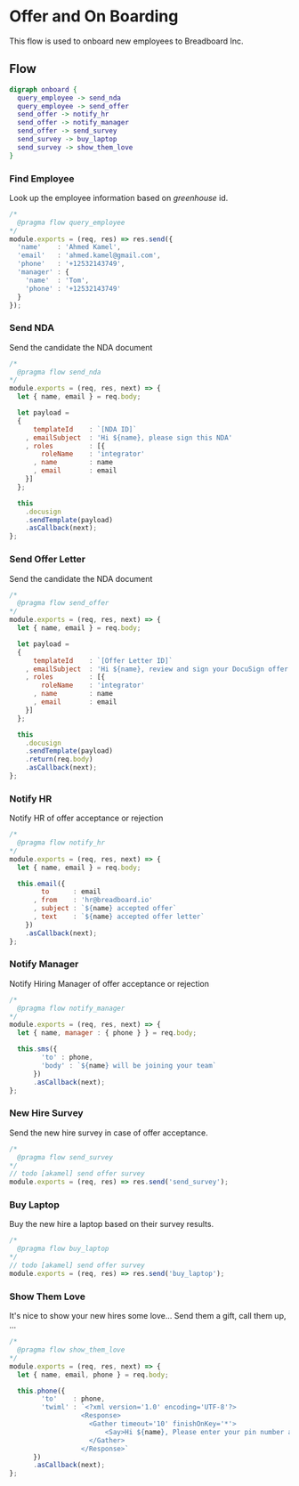 # Offer and On Boarding

This flow is used to onboard new employees to Breadboard Inc.

## Flow

```dot
digraph onboard {
  query_employee -> send_nda
  query_employee -> send_offer
  send_offer -> notify_hr
  send_offer -> notify_manager
  send_offer -> send_survey
  send_survey -> buy_laptop
  send_survey -> show_them_love
}
```

### Find Employee

Look up the employee information based on _greenhouse_ id.

```javascript
/*
  @pragma flow query_employee
*/
module.exports = (req, res) => res.send({
  'name'    : 'Ahmed Kamel',
  'email'   : 'ahmed.kamel@gmail.com',
  'phone'   : '+12532143749',
  'manager' : {
    'name'  : 'Tom',
    'phone' : '+12532143749'
  }
});
```

### Send NDA

Send the candidate the NDA document

```javascript
/*
  @pragma flow send_nda
*/
module.exports = (req, res, next) => {
  let { name, email } = req.body;

  let payload =
  {
      templateId    : `[NDA ID]`
    , emailSubject  : 'Hi ${name}, please sign this NDA'
    , roles         : [{
        roleName    : 'integrator'
      , name        : name
      , email       : email
    }]
  };

  this
    .docusign
    .sendTemplate(payload)
    .asCallback(next);
};
```

### Send Offer Letter

Send the candidate the NDA document

```javascript
/*
  @pragma flow send_offer
*/
module.exports = (req, res, next) => {
  let { name, email } = req.body;

  let payload =
  {
      templateId    : `[Offer Letter ID]`
    , emailSubject  : 'Hi ${name}, review and sign your DocuSign offer letter'
    , roles         : [{
        roleName    : 'integrator'
      , name        : name
      , email       : email
    }]
  };

  this
    .docusign
    .sendTemplate(payload)
    .return(req.body)
    .asCallback(next);
};
```

### Notify HR

Notify HR of offer acceptance or rejection

```javascript
/*
  @pragma flow notify_hr
*/
module.exports = (req, res, next) => {
  let { name, email } = req.body;

  this.email({
        to      : email
      , from    : 'hr@breadboard.io'
      , subject : `${name} accepted offer`
      , text    : `${name} accepted offer letter`
    })
    .asCallback(next);
};
```

### Notify Manager

Notify Hiring Manager of offer acceptance or rejection

```javascript
/*
  @pragma flow notify_manager
*/
module.exports = (req, res, next) => {
  let { name, manager : { phone } } = req.body;

  this.sms({
        'to' : phone,
        'body' : `${name} will be joining your team`
      })
      .asCallback(next);
};
```

### New Hire Survey

Send the new hire survey in case of offer acceptance.

```javascript
/*
  @pragma flow send_survey
*/
// todo [akamel] send offer survey
module.exports = (req, res) => res.send('send_survey');
```

### Buy Laptop

Buy the new hire a laptop based on their survey results.

```javascript
/*
  @pragma flow buy_laptop
*/
// todo [akamel] send offer survey
module.exports = (req, res) => res.send('buy_laptop');
```

### Show Them Love

It's nice to show your new hires some love... Send them a gift, call them up, ...

```javascript
/*
  @pragma flow show_them_love
*/
module.exports = (req, res, next) => {
  let { name, email, phone } = req.body;

  this.phone({
        'to'    : phone,
        'twiml' : `<?xml version='1.0' encoding='UTF-8'?>
                  <Response>
                  	<Gather timeout='10' finishOnKey='*'>
                  		<Say>Hi ${name}, Please enter your pin number and then press star.</Say>
                  	</Gather>
                  </Response>`
      })
      .asCallback(next);
};
```
